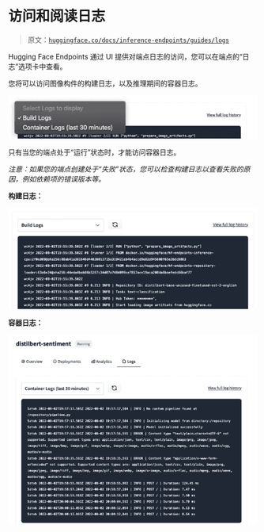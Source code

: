 # 访问和阅读日志

> 原文：[`huggingface.co/docs/inference-endpoints/guides/logs`](https://huggingface.co/docs/inference-endpoints/guides/logs)

Hugging Face Endpoints 通过 UI 提供对端点日志的访问，您可以在端点的“日志”选项卡中查看。

您将可以访问图像构件的构建日志，以及推理期间的容器日志。

![选择日志](img/17399f28d3a63eb6d12b299e8960316f.png)

只有当您的端点处于“运行”状态时，才能访问容器日志。

*注意：如果您的端点创建处于“失败”状态，您可以检查构建日志以查看失败的原因，例如依赖项的错误版本等。*

**构建日志：**

![构建日志](img/70fb5364c95a754e5a83dd834da427e5.png)

**容器日志：**

![容器日志](img/7e58277afdb5f967ce6a511c2127dedb.png)
